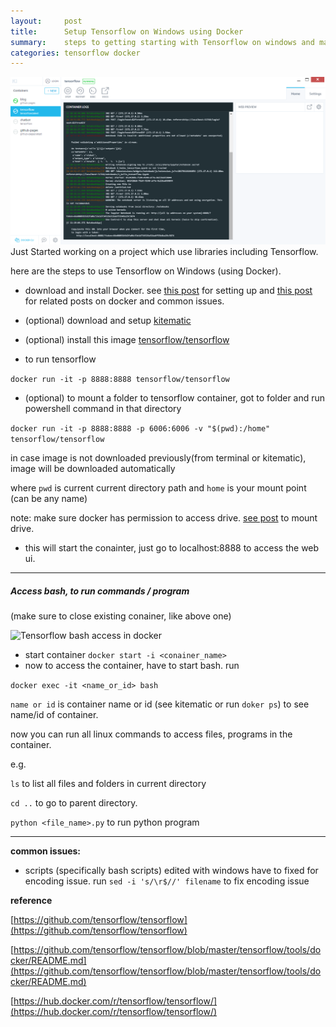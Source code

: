 ```yaml
---
layout:     post
title:      Setup Tensorflow on Windows using Docker
summary:    steps to getting starting with Tensorflow on windows and making awesome stuff
categories: tensorflow docker
---
```


<!-- 
	Truth:
	Vision is important in life, it's the only thing will give you focus not money.
	from last few years i was struggling for the focus and faith required to make something useful for people.
	now, i think i got the solution (and already have my logic clear - i think).
	start wokring on your dream now (to make knowledge accessible to everyone),
	and i think AI is the tool to make this possible.
-->

<img src="/assets/images/kitematic_tensorflow.PNG" alt="Tensorflow installed in docker (kitematic)" class="img-fluid">

<br>
Just Started working on a project which use libraries including Tensorflow.

here are the steps to use Tensorflow on Windows (using Docker).

* download and install Docker. see [this post](/blog/docker-setup.html) for setting up and [this post](/blog/category/docker) for related posts on docker and common issues.
* (optional) download and setup [kitematic](https://github.com/docker/kitematic/releases)
* (optional) install this image [tensorflow/tensorflow](https://store.docker.com/community/images/tensorflow/tensorflow)

* to run tensorflow

```docker run -it -p 8888:8888 tensorflow/tensorflow```

* (optional) to mount a folder to tensorflow container, got to folder and run powershell command in that directory

```docker run -it -p 8888:8888 -p 6006:6006 -v "$(pwd):/home" tensorflow/tensorflow```

in case image is not downloaded previously(from terminal or kitematic), image will be downloaded automatically

where ```pwd``` is current current directory path and ```home``` is your mount point (can be any name)

note: make sure docker has permission to access drive. [see post](/blog/docker-setup.html) to mount drive.

* this will start the conainter, just go to localhost:8888 to access the web ui.

<hr>

##### Access bash, to run commands / program

(make sure to close existing conainer, like above one)


<img src="/assets/images/bash_tensorflow.PNG" alt="Tensorflow bash access in docker" class="img-fluid">



* start container ```docker start -i <conainer_name>```
* now to access the container, have to start bash. run

```docker exec -it <name_or_id> bash```

```name or id``` is container name or id (see kitematic or run ```doker ps```) to see name/id of container.

now you can run all linux commands to access files, programs in the container.

e.g. 

```ls``` to list all files and folders in current directory

```cd ..``` to go to parent directory.

```python <file_name>.py``` to run python program


<hr>

**common issues:**

* scripts (specifically bash scripts) edited with windows have to fixed for encoding issue. run ```sed -i 's/\r$//' filename``` to fix encoding issue

**reference**

[https://github.com/tensorflow/tensorflow](https://github.com/tensorflow/tensorflow)

[https://github.com/tensorflow/tensorflow/blob/master/tensorflow/tools/docker/README.md](https://github.com/tensorflow/tensorflow/blob/master/tensorflow/tools/docker/README.md)

[https://hub.docker.com/r/tensorflow/tensorflow/](https://hub.docker.com/r/tensorflow/tensorflow/)